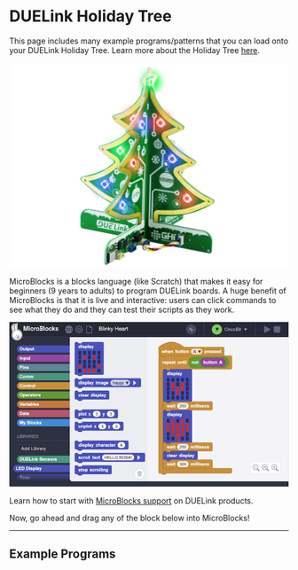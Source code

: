 # DUELink Holiday Tree

This page includes many example programs/patterns that you can load onto your DUELink Holiday Tree. Learn more about the Holiday Tree [here](https://www.duelink.com/docs/products/sptree-b).

![Holiday Tree](./img/sptree-b-1.png)

MicroBlocks is a blocks language (like Scratch) that makes it easy for beginners (9 years to adults) to program DUELink boards. A huge benefit of MicroBlocks is that it is live and interactive: users can click commands to see what they do and they can test their scripts as they work.

![MicroBlcoks](./img/microblocks-sample.png)

Learn how to start with  [MicroBlocks support](https://www.duelink.com/docs/language/microblocks) on DUELink products.

Now, go ahead and drag any of the block below into MicroBlocks!

---

## Example Programs
